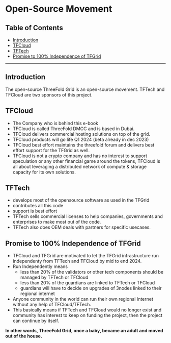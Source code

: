 <h1>Open-Source Movement</h1>

<h2>Table of Contents</h2>

- [Introduction](#introduction)
- [TFCloud](#tfcloud)
- [TFTech](#tftech)
- [Promise to 100% Independence of TFGrid](#promise-to-100-independence-of-tfgrid)

***

## Introduction

The open-source ThreeFold Grid is an open-source movement. TFTech and TFCloud are two sponsors of this project.

## TFCloud

- The Company who is behind this e-book
- TFCloud is called ThreeFold DMCC and is based in Dubai.
- TFCloud delivers commercial hosting solutions on top of the grid.
- TFCloud products will go life Q1 2024 (beta already in dec 2023)
- TFCloud best effort maintains the threefold forum and delivers best effort support for the TFGrid as well.
- TFCloud is not a crypto company and has no interest to support speculation or any other financial game around the tokens, TFCloud is all about leveraging a distributed network of compute & storage capacity for its own solutions.

## TFTech

- develops most of the opensource software as used in the TFGrid
- contributes all this code 
- support is best effort
- TFTech sells commercial licenses to help companies, governments and enterprises to make most out of the code.
- TFTech also does OEM deals with partners for specific usecases.

## Promise to 100% Independence of TFGrid

- TFCloud and TFGrid are motivated to let the TFGrid infrastructure run independenty from TFTech and TFCloud by mid to end 2024.
- Run Independently means
   - less than 20% of the validators or other tech components should be managed by TFTech or TFCloud
   - less than 20% of the guardians are linked to  TFTech or TFCloud
   - guardians will have to decide on upgrades of 3nodes linked to their regional internet
- Anyone community in the world can run their own regional Internet without any help of TFCloud/TFTech.
- This basically means if TFTech and TFCloud would no longer exist and community has interest to keep on funding the project, then the project can continue by itself. 

**In other words, ThreeFold Grid, once a baby, became an adult and moved out of the house.**